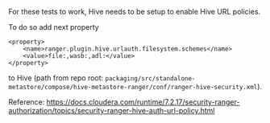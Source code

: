For these tests to work, Hive needs to be setup to enable Hive URL policies.

To do so add next property
```
<property>
    <name>ranger.plugin.hive.urlauth.filesystem.schemes</name>
    <value>file:,wasb:,adl:</value>
</property>
```
to Hive (path from repo root: `packaging/src/standalone-metastore/compose/hive-metastore-ranger/conf/ranger-hive-security.xml`).

Reference: https://docs.cloudera.com/runtime/7.2.17/security-ranger-authorization/topics/security-ranger-hive-auth-url-policy.html